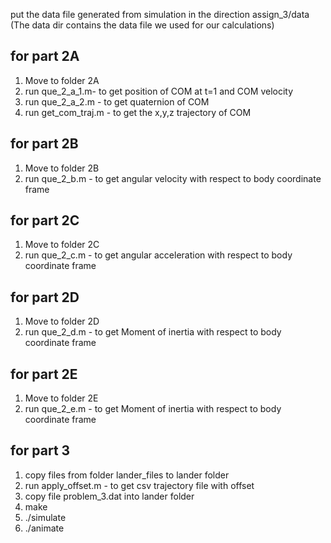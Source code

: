 put the data file generated from simulation in the direction assign_3/data
(The data dir contains the data file we used for our calculations)
## for part 2A
1) Move to folder 2A
2) run que_2_a_1.m- to get position of COM at t=1 and COM velocity
3) run que_2_a_2.m - to get quaternion of COM
4) run get_com_traj.m - to get the x,y,z trajectory of COM 

## for part 2B
1) Move to folder 2B
2) run que_2_b.m - to get angular velocity with respect to body coordinate frame

## for part 2C
1) Move to folder 2C
2) run que_2_c.m - to get angular acceleration with respect to body coordinate frame

## for part 2D
1) Move to folder 2D
2) run que_2_d.m - to get Moment of inertia with respect to body coordinate frame

## for part 2E
1) Move to folder 2E
2) run que_2_e.m - to get Moment of inertia with respect to body coordinate frame

## for part 3 
1) copy files from folder lander_files to lander folder
2) run apply_offset.m - to get csv trajectory file with offset
3) copy file problem_3.dat into lander folder
4) make
5) ./simulate
6) ./animate